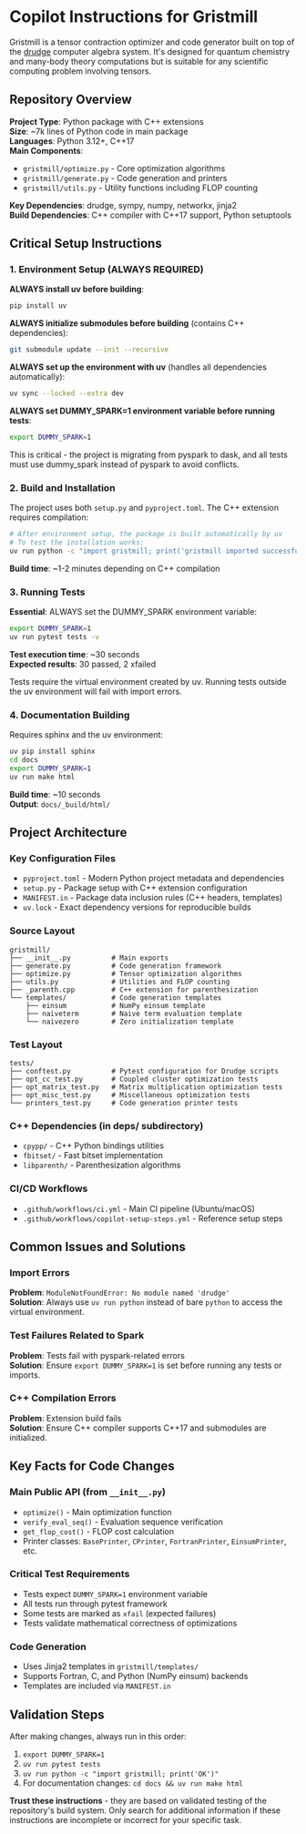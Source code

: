 # Copilot Instructions for Gristmill

Gristmill is a tensor contraction optimizer and code generator built on top of the [drudge](https://github.com/DrudgeCAS/drudge) computer algebra system. It's designed for quantum chemistry and many-body theory computations but is suitable for any scientific computing problem involving tensors.

## Repository Overview

**Project Type**: Python package with C++ extensions  
**Size**: ~7k lines of Python code in main package  
**Languages**: Python 3.12+, C++17  
**Main Components**:
- `gristmill/optimize.py` - Core optimization algorithms  
- `gristmill/generate.py` - Code generation and printers  
- `gristmill/utils.py` - Utility functions including FLOP counting  

**Key Dependencies**: drudge, sympy, numpy, networkx, jinja2  
**Build Dependencies**: C++ compiler with C++17 support, Python setuptools

## Critical Setup Instructions

### 1. Environment Setup (ALWAYS REQUIRED)

**ALWAYS install uv before building**:
```bash
pip install uv
```

**ALWAYS initialize submodules before building** (contains C++ dependencies):
```bash
git submodule update --init --recursive
```

**ALWAYS set up the environment with uv** (handles all dependencies automatically):
```bash
uv sync --locked --extra dev
```

**ALWAYS set DUMMY_SPARK=1 environment variable before running tests**:
```bash
export DUMMY_SPARK=1
```

This is critical - the project is migrating from pyspark to dask, and all tests must use dummy_spark instead of pyspark to avoid conflicts.

### 2. Build and Installation

The project uses both `setup.py` and `pyproject.toml`. The C++ extension requires compilation:

```bash
# After environment setup, the package is built automatically by uv
# To test the installation works:
uv run python -c "import gristmill; print('gristmill imported successfully')"
```

**Build time**: ~1-2 minutes depending on C++ compilation

### 3. Running Tests

**Essential**: ALWAYS set the DUMMY_SPARK environment variable:
```bash
export DUMMY_SPARK=1
uv run pytest tests -v
```

**Test execution time**: ~30 seconds  
**Expected results**: 30 passed, 2 xfailed

Tests require the virtual environment created by uv. Running tests outside the uv environment will fail with import errors.

### 4. Documentation Building

Requires sphinx and the uv environment:
```bash
uv pip install sphinx
cd docs
export DUMMY_SPARK=1
uv run make html
```

**Build time**: ~10 seconds  
**Output**: `docs/_build/html/`

## Project Architecture

### Key Configuration Files
- `pyproject.toml` - Modern Python project metadata and dependencies
- `setup.py` - Package setup with C++ extension configuration  
- `MANIFEST.in` - Package data inclusion rules (C++ headers, templates)
- `uv.lock` - Exact dependency versions for reproducible builds

### Source Layout
```
gristmill/
├── __init__.py          # Main exports
├── generate.py          # Code generation framework
├── optimize.py          # Tensor optimization algorithms
├── utils.py             # Utilities and FLOP counting
├── _parenth.cpp         # C++ extension for parenthesization
└── templates/           # Code generation templates
    ├── einsum           # NumPy einsum template
    ├── naiveterm        # Naive term evaluation template  
    └── naivezero        # Zero initialization template
```

### Test Layout
```
tests/
├── conftest.py          # Pytest configuration for Drudge scripts
├── opt_cc_test.py       # Coupled cluster optimization tests
├── opt_matrix_test.py   # Matrix multiplication optimization tests
├── opt_misc_test.py     # Miscellaneous optimization tests
└── printers_test.py     # Code generation printer tests
```

### C++ Dependencies (in deps/ subdirectory)
- `cpypp/` - C++ Python bindings utilities
- `fbitset/` - Fast bitset implementation  
- `libparenth/` - Parenthesization algorithms

### CI/CD Workflows
- `.github/workflows/ci.yml` - Main CI pipeline (Ubuntu/macOS)
- `.github/workflows/copilot-setup-steps.yml` - Reference setup steps

## Common Issues and Solutions

### Import Errors
**Problem**: `ModuleNotFoundError: No module named 'drudge'`  
**Solution**: Always use `uv run python` instead of bare `python` to access the virtual environment.

### Test Failures Related to Spark
**Problem**: Tests fail with pyspark-related errors  
**Solution**: Ensure `export DUMMY_SPARK=1` is set before running any tests or imports.

### C++ Compilation Errors
**Problem**: Extension build fails  
**Solution**: Ensure C++ compiler supports C++17 and submodules are initialized.

## Key Facts for Code Changes

### Main Public API (from `__init__.py`)
- `optimize()` - Main optimization function
- `verify_eval_seq()` - Evaluation sequence verification
- `get_flop_cost()` - FLOP cost calculation
- Printer classes: `BasePrinter`, `CPrinter`, `FortranPrinter`, `EinsumPrinter`, etc.

### Critical Test Requirements
- Tests expect `DUMMY_SPARK=1` environment variable
- All tests run through pytest framework
- Some tests are marked as `xfail` (expected failures)
- Tests validate mathematical correctness of optimizations

### Code Generation
- Uses Jinja2 templates in `gristmill/templates/`
- Supports Fortran, C, and Python (NumPy einsum) backends
- Templates are included via `MANIFEST.in`

## Validation Steps

After making changes, always run in this order:
1. `export DUMMY_SPARK=1`
2. `uv run pytest tests`
3. `uv run python -c "import gristmill; print('OK')"`
4. For documentation changes: `cd docs && uv run make html`

**Trust these instructions** - they are based on validated testing of the repository's build system. Only search for additional information if these instructions are incomplete or incorrect for your specific task.

